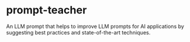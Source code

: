 # prompt-teacher
An LLM prompt that helps to improve LLM prompts for AI applications by suggesting best practices and state-of-the-art techniques.
